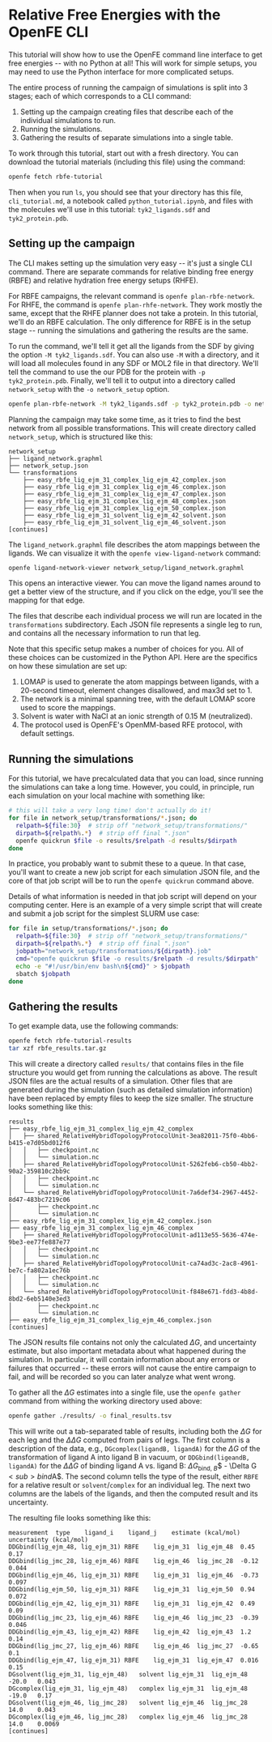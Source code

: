 # Relative Free Energies with the OpenFE CLI

This tutorial will show how to use the OpenFE command line interface to get
free energies -- with no Python at all! This will work for simple setups, you
may need to use the Python interface for more complicated setups.

The entire process of running the campaign of simulations is split into 3
stages; each of which corresponds to a CLI command:

1. Setting up the campaign creating files that describe each of the individual
   simulations to run.
2. Running the simulations.
3. Gathering the results of separate simulations into a single table.

To work through this tutorial, start out with a fresh directory. You can download the tutorial materials (including this file) using the command:

```bash
openfe fetch rbfe-tutorial
```

Then when you run `ls`, you should see that your directory has this file,
`cli_tutorial.md`, a notebook called `python_tutorial.ipynb`, and files with
the molecules we'll use in this tutorial: `tyk2_ligands.sdf` and
`tyk2_protein.pdb`.

## Setting up the campaign

The CLI makes setting up the simulation very easy -- it's just a single CLI
command. There are separate commands for relative binding free energy (RBFE)
and relative hydration free energy setups (RHFE).

For RBFE campaigns, the relevant command is `openfe plan-rbfe-network`. For
RHFE, the command is `openfe plan-rhfe-network`. They work mostly the same,
except that the RHFE planner does not take a protein. In this tutorial, we'll
do an RBFE calculation. The only difference for RBFE is in the setup stage --
running the simulations and gathering the results are the same.

To run the command, we'll tell it get all the ligands from the SDF by giving
the option `-M tyk2_ligands.sdf`. You can also use `-M` with a directory, and
it will load all molecules found in any SDF or MOL2 file in that directory.
We'll tell the command to use the our PDB for the protein with `-p
tyk2_protein.pdb`.  Finally, we'll tell it to output into a directory called
`network_setup` with the `-o network_setup` option.

```bash
openfe plan-rbfe-network -M tyk2_ligands.sdf -p tyk2_protein.pdb -o network_setup
```

Planning the campaign may take some time, as it tries to find the best
network from all possible transformations. This will create directory called
`network_setup`, which is structured like this:

<!-- top lines from `tree network_setup` -->

```text
network_setup
├── ligand_network.graphml
├── network_setup.json
└── transformations
    ├── easy_rbfe_lig_ejm_31_complex_lig_ejm_42_complex.json
    ├── easy_rbfe_lig_ejm_31_complex_lig_ejm_46_complex.json
    ├── easy_rbfe_lig_ejm_31_complex_lig_ejm_47_complex.json
    ├── easy_rbfe_lig_ejm_31_complex_lig_ejm_48_complex.json
    ├── easy_rbfe_lig_ejm_31_complex_lig_ejm_50_complex.json
    ├── easy_rbfe_lig_ejm_31_solvent_lig_ejm_42_solvent.json
    ├── easy_rbfe_lig_ejm_31_solvent_lig_ejm_46_solvent.json
[continues]
```

The `ligand_network.graphml` file describes the atom mappings between the
ligands. We can visualize it with the `openfe view-ligand-network` command:

```bash
openfe ligand-network-viewer network_setup/ligand_network.graphml
```

This opens an interactive viewer. You can move the ligand names around to get a
better view of the structure, and if you click on the edge, you'll see the
mapping for that edge.

The files that describe each individual process we will run are located in the
`transformations` subdirectory. Each JSON file represents a single leg to run,
and contains all the necessary information to run that leg.

Note that this specific setup makes a number of choices for you. All of
these choices can be customized in the Python API. Here are the specifics on
how these simulation are set up:

1. LOMAP is used to generate the atom mappings between ligands, with a
   20-second timeout, element changes disallowed, and max3d set to 1.
2. The network is a minimal spanning tree, with the default LOMAP score used to
   score the mappings.
3. Solvent is water with NaCl at an ionic strength of 0.15 M (neutralized).
4. The protocol used is OpenFE's OpenMM-based RFE protocol, with default settings.

<!-- TODO there should be a link to the default settings here -->


## Running the simulations

For this tutorial, we have precalculated data that you can load, since
running the simulations can take a long time. However, you could, in principle,
run each simulation on your local machine with something like:

```bash
# this will take a very long time! don't actually do it!
for file in network_setup/transformations/*.json; do
  relpath=${file:30}  # strip off "network_setup/transformations/"
  dirpath=${relpath%.*}  # strip off final ".json"
  openfe quickrun $file -o results/$relpath -d results/$dirpath
done
```

In practice, you probably want to submit these to a queue. In that case, you'll
want to create a new job script for each simulation JSON file, and the core of
that job script will be to run the `openfe quickrun` command above.

Details of what information is needed in that job script will depend on your
computing center. Here is an example of a very simple script that will create
and submit a job script for the simplest SLURM use case:

```bash
for file in setup/transformations/*.json; do
  relpath=${file:30}  # strip off "network_setup/transformations/"
  dirpath=${relpath%.*}  # strip off final ".json"
  jobpath="network_setup/transformations/${dirpath}.job"
  cmd="openfe quickrun $file -o results/$relpath -d results/$dirpath"
  echo -e "#!/usr/bin/env bash\n${cmd}" > $jobpath
  sbatch $jobpath
done
```

## Gathering the results

To get example data, use the following commands:

```bash
openfe fetch rbfe-tutorial-results
tar xzf rbfe_results.tar.gz
```

This will create a directory called `results/` that contains files in the file
structure you would get from running the calculations as above. The result JSON
files are the actual results of a simulation. Other files that are generated
during the simulation (such as detailed simulation information) have been
replaced by empty files to keep the size smaller. The structure looks something
like this:

<!-- take the top lines from `tree results` -->

```text
results
├── easy_rbfe_lig_ejm_31_complex_lig_ejm_42_complex
│   ├── shared_RelativeHybridTopologyProtocolUnit-3ea82011-75f0-4bb6-b415-e7d05bd012f6
│   │   ├── checkpoint.nc
│   │   └── simulation.nc
│   ├── shared_RelativeHybridTopologyProtocolUnit-5262feb6-cb50-4bb2-90a2-359810c2bb9c
│   │   ├── checkpoint.nc
│   │   └── simulation.nc
│   └── shared_RelativeHybridTopologyProtocolUnit-7a6def34-2967-4452-8d47-483bc7219c06
│       ├── checkpoint.nc
│       └── simulation.nc
├── easy_rbfe_lig_ejm_31_complex_lig_ejm_42_complex.json
├── easy_rbfe_lig_ejm_31_complex_lig_ejm_46_complex
│   ├── shared_RelativeHybridTopologyProtocolUnit-ad113e55-5636-474e-9be3-ee77fe887e77
│   │   ├── checkpoint.nc
│   │   └── simulation.nc
│   ├── shared_RelativeHybridTopologyProtocolUnit-ca74ad3c-2ac8-4961-be7c-fa802a1ec76b
│   │   ├── checkpoint.nc
│   │   └── simulation.nc
│   └── shared_RelativeHybridTopologyProtocolUnit-f848e671-fdd3-4b8d-8bd2-6eb5140e3ed3
│       ├── checkpoint.nc
│       └── simulation.nc
├── easy_rbfe_lig_ejm_31_complex_lig_ejm_46_complex.json
[continues]
```

The JSON results file contains not only the calculated $\Delta G$, and
uncertainty estimate, but also important metadata about what happened during
the simulation. In particular, it will contain information about any errors or
failures that occurred -- these errors will not cause the entire campaign to
fail, and will be recorded so you can later analyze what went wrong.

To gather all the $\Delta G$ estimates into a single file, use the `openfe
gather` command from withing the working directory used above:

```bash
openfe gather ./results/ -o final_results.tsv
```

This will write out a tab-separated table of results, including both the
$\Delta G$ for each leg and the $\Delta\Delta G$ computed from pairs of legs.
The first column is a description of the data, e.g., `DGcomplex(ligandB,
ligandA)` for the $\Delta G$ of the transformation of ligand
A into ligand B in vacuum, or `DDGbind(ligeandB, ligandA)` for the
$\Delta\Delta G$ of binding ligand A vs. ligand B: $\Delta G$<sub>bind,
$B$</sub>$ - \Delta G$<sub>bind$A$</sub>. The second column tells the type of
the result, either `RBFE` for a relative result or `solvent`/`complex` for an
individual leg. The next two columns are the labels of the ligands, and then
the computed result and its uncertainty.

The resulting file looks something like this:

<!-- take top lines from `cat final_results.tsv` -->

```text
measurement  type    ligand_i    ligand_j    estimate (kcal/mol) uncertainty (kcal/mol)
DDGbind(lig_ejm_48, lig_ejm_31) RBFE    lig_ejm_31  lig_ejm_48  0.45    0.17
DDGbind(lig_jmc_28, lig_ejm_46) RBFE    lig_ejm_46  lig_jmc_28  -0.12   0.044
DDGbind(lig_ejm_46, lig_ejm_31) RBFE    lig_ejm_31  lig_ejm_46  -0.73   0.097
DDGbind(lig_ejm_50, lig_ejm_31) RBFE    lig_ejm_31  lig_ejm_50  0.94    0.072
DDGbind(lig_ejm_42, lig_ejm_31) RBFE    lig_ejm_31  lig_ejm_42  0.49    0.09
DDGbind(lig_jmc_23, lig_ejm_46) RBFE    lig_ejm_46  lig_jmc_23  -0.39   0.046
DDGbind(lig_ejm_43, lig_ejm_42) RBFE    lig_ejm_42  lig_ejm_43  1.2 0.14
DDGbind(lig_jmc_27, lig_ejm_46) RBFE    lig_ejm_46  lig_jmc_27  -0.65   0.1
DDGbind(lig_ejm_47, lig_ejm_31) RBFE    lig_ejm_31  lig_ejm_47  0.016   0.15
DGsolvent(lig_ejm_31, lig_ejm_48)   solvent lig_ejm_31  lig_ejm_48  -20.0   0.043
DGcomplex(lig_ejm_31, lig_ejm_48)   complex lig_ejm_31  lig_ejm_48  -19.0   0.17
DGsolvent(lig_ejm_46, lig_jmc_28)   solvent lig_ejm_46  lig_jmc_28  14.0    0.043
DGcomplex(lig_ejm_46, lig_jmc_28)   complex lig_ejm_46  lig_jmc_28  14.0    0.0069
[continues]
```
